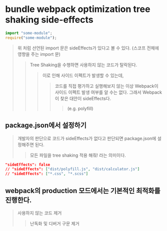 # bundle webpack optimization tree shaking side-effects

```js
import "some-module";
require("some-module");
```

> 위 처럼 선언된 import 문은 sideEffects가 있다고 볼 수 있다. (스코프 전체에 영향을 주는 import 문)
>
> > Tree Shaking을 수행하면 사용하지 않는 코드가 탈락된다.
> >
> > > 이로 인해 사이드 이펙트가 발생할 수 있는데,
> > >
> > > > 코드를 직접 평가하고 실행해보지 않는 이상 Webpack이 사이드 이펙트 발생 여부를 알 수는 없다. 그래서 Webpack이 찾은 대안이 sideEffects다.
> > > >
> > > > > (e.g. polyfill)

## package.json에서 설정하기

> 개발자의 판단으로 코드가 sideEffects가 없다고 판단되면 package.json에 설정해주면 된다.
>
> > 모든 파일을 tree shaking 적용 해줘! 라는 의미이다.

```json
"sideEffects": false
// "sideEffects": ["dist/polyfill.js", "dist/calculator.js"]
// "sideEffects": ["*.css", "*.scss"]
```

## webpack의 production 모드에서는 기본적인 최적화를 진행한다.

> 사용하지 않는 코드 제거
>
> > 난독화 및 디버거 구문 제거
